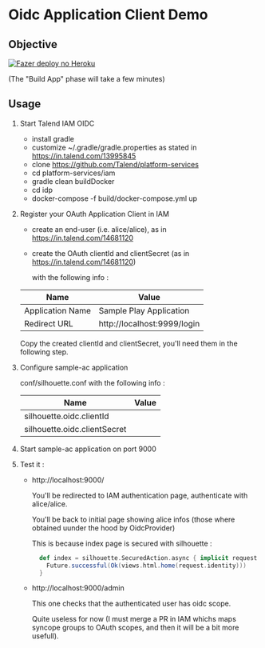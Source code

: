 Oidc Application Client Demo
=======================================================

## Objective

[![Fazer deploy no Heroku](https://www.herokucdn.com/deploy/button.png)](https://heroku.com/deploy)

(The "Build App" phase will take a few minutes)

## Usage

1. Start Talend IAM OIDC 

   * install gradle
   * customize ~/.gradle/gradle.properties as stated in https://in.talend.com/13995845
   * clone https://github.com/Talend/platform-services
   * cd platform-services/iam
   * gradle clean buildDocker
   * cd idp
   * docker-compose -f build/docker-compose.yml up
   
1. Register your OAuth Application Client in IAM

   * create an end-user (i.e. alice/alice), as in https://in.talend.com/14681120
   * create the OAuth clientId and clientSecret (as in https://in.talend.com/14681120)
   
     with the following info :
     
   | Name             | Value                       |
   | ---------------- | --------------------------- |
   | Application Name | Sample Play Application     |
   | Redirect URL     | http://localhost:9999/login |
   
   Copy the created clientId and clientSecret, you'll need them in the following step.
   
1. Configure sample-ac application

   
     conf/silhouette.conf with the following info :
     
   | Name             | Value                       |
   | ---------------- | --------------------------- |
   | silhouette.oidc.clientId | <value returned by previous step>     |
   | silhouette.oidc.clientSecret | <value returned by previous step>     |
      
1. Start sample-ac application on port 9000
1. Test it :
   
   * http://localhost:9000/
   
     You'll be redirected to IAM authentication page, authenticate with alice/alice.
     
     You'll be back to initial page showing alice infos (those where obtained uunder the hood
     by OidcProvider)
     
     This is because index page is secured with silhouette :
     
     ```scala
       def index = silhouette.SecuredAction.async { implicit request =>
         Future.successful(Ok(views.html.home(request.identity)))
       }
     ```
   * http://localhost:9000/admin
     
     This one checks that the authenticated user has oidc scope.
     
     Quite useless for now (I must merge a PR in IAM whichs maps syncope groups to OAuth
     scopes, and then it will be a bit more usefull).